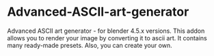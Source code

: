 # Advanced-ASCII-art-generator
Advanced ASCII art generator - for blender 4.5.x versions. This addon allows you to render your image by converting it to ascii art. It contains many ready-made presets. Also, you can create your own.

